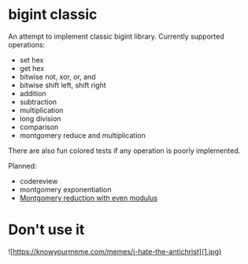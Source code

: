 # bigint classic
An attempt to implement classic bigint library.
Currently supported operations:
* set hex
* get hex
* bitwise not, xor, or, and
* bitwise shift left, shift right
* addition
* subtraction
* multiplication
* long division
* comparison
* montgomery reduce and multiplication

There are also fun colored tests if any operation is poorly implemented.

Planned:
* codereview
* montgomery exponentiation
* [Montgomery reduction with even modulus](https://cetinkayakoc.net/docs/j34.pdf)

# Don't use it 
![https://knowyourmeme.com/memes/i-hate-the-antichrist](1.jpg)
